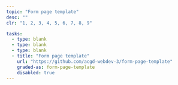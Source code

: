 ```yaml
---
topic: "Form page template"
desc: ""
clr: "1, 2, 3, 4, 5, 6, 7, 8, 9"

tasks:
  - type: blank
  - type: blank
  - type: blank
  - title: "Form page template"
    url: "https://github.com/acgd-webdev-3/form-page-template"
    graded-as: form-page-template
    disabled: true
---
```

